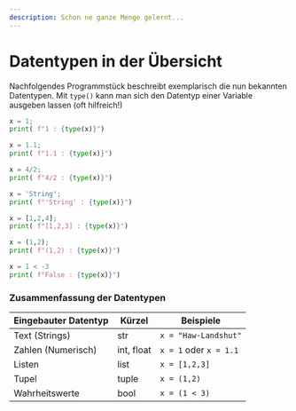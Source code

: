 ```yaml
---
description: Schon ne ganze Menge gelernt...
---
```


# Datentypen in der Übersicht

Nachfolgendes Programmstück beschreibt exemplarisch die nun bekannten Datentypen. Mit `type()` kann man sich den Datentyp einer Variable ausgeben lassen (oft hilfreich!)

```python
x = 1; 
print( f"1 : {type(x)}")

x = 1.1; 
print( f"1.1 : {type(x)}")

x = 4/2; 
print( f"4/2 : {type(x)}")

x = 'String'; 
print( f"'String' : {type(x)}")

x = [1,2,4]; 
print( f"[1,2,3] : {type(x)}")

x = (1,2);
print( f"(1,2) : {type(x)}")

x = 1 < -3
print( f"False : {type(x)}")
```

### Zusammenfassung der Datentypen



| Eingebauter Datentyp | Kürzel     | Beispiele              |
| -------------------- | ---------- | ---------------------- |
| Text (Strings)       | str        | `x = "Haw-Landshut"`   |
| Zahlen (Numerisch)   | int, float | `x = 1` oder `x = 1.1` |
| Listen               | list       | `x = [1,2,3]`          |
| Tupel                | tuple      | `x = (1,2)`            |
| Wahrheitswerte       | bool       | `x = (1 < 3)`          |



